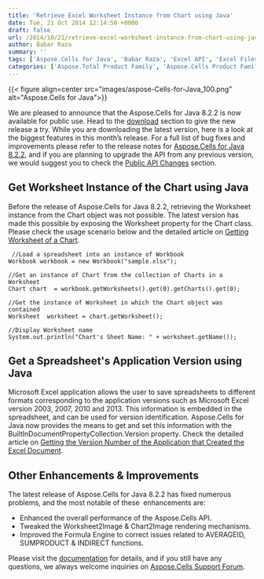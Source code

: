 ```yaml
---
title: 'Retrieve Excel Worksheet Instance from Chart using Java'
date: Tue, 21 Oct 2014 12:14:50 +0000
draft: false
url: /2014/10/21/retrieve-excel-worksheet-instance-from-chart-using-java-excel-api/
author: Babar Raza
summary: ''
tags: ['Aspose.Cells for Java', 'Babar Raza', 'Excel API', 'Excel Files', 'Java API', 'Spreadsheet Version', 'Workbook Properties', 'charts', 'spreadsheet']
categories: ['Aspose.Total Product Family', 'Aspose.Cells Product Family']
---
```




{{< figure align=center src="images/aspose-Cells-for-Java_100.png" alt="Aspose.Cells for Java">}}


We are pleased to announce that the Aspose.Cells for Java 8.2.2 is now available for public use. Head to the [download][1] section to give the new release a try. While you are downloading the latest version, here is a look at the biggest features in this month’s release. For a full list of bug fixes and improvements please refer to the release notes for [Aspose.Cells for Java 8.2.2][2], and if you are planning to upgrade the API from any previous version, we would suggest you to check the [Public API Changes][3] section.

## Get Worksheet Instance of the Chart using Java

Before the release of Aspose.Cells for Java 8.2.2, retrieving the Worksheet instance from the Chart object was not possible. The latest version has made this possible by exposing the Worksheet property for the Chart class. Please check the usage scenario below and the detailed article on [Getting Worksheet of a Chart][4].

```
 //Load a spreadsheet into an instance of Workbook
Workbook workbook = new Workbook("sample.xlsx");

//Get an instance of Chart from the collection of Charts in a Worksheet
Chart chart  = workbook.getWorksheets().get(0).getCharts().get(0);

//Get the instance of Worksheet in which the Chart object was contained
Worksheet  worksheet = chart.getWorksheet();

//Display Worksheet name
System.out.println("Chart's Sheet Name: " + worksheet.getName());
```

## Get a Spreadsheet's Application Version using Java

Microsoft Excel application allows the user to save spreadsheets to different formats corresponding to the application versions such as Microsoft Excel version 2003, 2007, 2010 and 2013. This information is embedded in the spreadsheet, and can be used for version identification. Aspose.Cells for Java now provides the means to get and set this information with the BuiltInDocumentPropertyCollection.Version property. Check the detailed article on [Getting the Version Number of the Application that Created the Excel Document][5].

## Other Enhancements & Improvements

The latest release of Aspose.Cells for Java 8.2.2 has fixed numerous problems, and the most notable of these  enhancements are:

*   Enhanced the overall performance of the Aspose.Cells API.
*   Tweaked the Worksheet2Image & Chart2Image rendering mechanisms.
*   Improved the Formula Engine to correct issues related to AVERAGEID, SUMPRODUCT & INDIRECT functions.

Please visit the [documentation][6] for details, and if you still have any questions, we always welcome inquiries on [Aspose.Cells Support Forum][7].




[1]: https://downloads.aspose.com/cells/java
[2]: https://products.aspose.com/cells/java
[3]: https://docs.aspose.com/cells/java/migrating-from-earlier-versions-of-aspose-cells/
[4]: https://docs.aspose.com/cells/java/get-worksheet-of-the-chart/
[5]: https://docs.aspose.com/cells/java/get-the-version-number-of-the-application-that-created-the-excel-document/
[6]: https://docs.aspose.com/cells/java/
[7]: https://forum.aspose.com/




